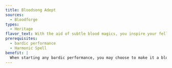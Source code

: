 ```yaml
---
title: Bloodsong Adept
sources:
  - Bloodforge
types:
  - Heritage
flavor_text: With the aid of subtle blood magics, you inspire your fellows more easily.
prerequisites:
  - bardic performance
  - Harmonic Spell
benefit: |
  When starting any bardic performance, you may choose to make it a bloodsong performance. If you do, the performance does not use your daily rounds per day of bardic music, but it only affects creatures who share a type or subtype with you.
---
```

